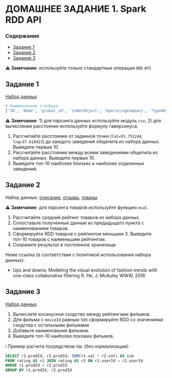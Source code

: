 # ДОМАШНЕЕ ЗАДАНИЕ 1. Spark RDD API



### Содержание

- [Задание 1](#Задание-1)
- [Задание 2](#Задание-2)
- [Задание 3](#Задание-3)

⚠️ **Замечание**: используйте только стандартные операции `RDD` `API`

## **Задание 1**

[Набор данных](../data/places.csv)

```python
# Наименование столбцов
['ID', 'Name', 'global_id', 'IsNetObject', 'OperatingCompany', 'TypeObject', 'AdmArea', 'District', 'Address', 'PublicPhone', 'SeatsCount', 'SocialPrivileges', 'Longitude_WGS84', 'Latitude_WGS84', 'geoData']
```

⚠️ **Замечание**: 1) для парсинга данных используйте модуль `csv`; 2) для вычисления расстояния используйте формулу гаверсинуса.

1. Рассчитайте расстояние от заданной точки (`lat=55.751244`, `lng=37.618423`) до каждого заведения общепита из набора данных. Выведите первые 10. 
2. Рассчитайте расстояние между всеми заведениями общепита из набора данных. Выведите первые 10.
3. Выведите топ-10 наиболее близких и наиболее отдаленных заведений.

## **Задание 2**

Набор данных: [описание](http://jmcauley.ucsd.edu/data/amazon/links.html), [отзывы](http://snap.stanford.edu/data/amazon/productGraph/categoryFiles/reviews_Electronics_5.json.gz), [товары](http://snap.stanford.edu/data/amazon/productGraph/categoryFiles/meta_Electronics.json.gz)

⚠️ **Замечание**: для парсинга товаров используйте функцию `eval`.

1. Рассчитайте средний рейтинг товаров из набора данных. 
2. Сопоставьте полученные данные из предыдущего пункта с наименованием товаров.
3. Сформируйте RDD товаров с рейтингом меньшим 3. Выведите топ-10 товаров с наименьшим рейтингом.
4. Сохраните результат в постоянное хранилище.

Ниже ссылка (в соответствии с политикой использования набора данных): 
- Ups and downs: Modeling the visual evolution of fashion trends with one-class collaborative filtering
R. He, J. McAuley
WWW, 2016

## **Задание 3**

[Набор данных](http://files.grouplens.org/datasets/movielens/ml-latest-small.zip)

1. Вычислите косинусное сходство между рейтингами фильмов.
2. Для фильма с `movieId` равным `589` сформируйте RDD со значениями сходства с остальными фильмами
3. Добавьте наименования фильмов.
2. Выведите топ-10 наиболее похожих фильмов.

ℹ️ Пример расчета посредством `SQL` (без нормализации):
```sql
SELECT r1.prodId, r2.prodId, SUM(r1.val * r2.val) AS sim
FROM rating AS r1 JOIN rating AS r2 ON r1.userId = r2.userId
WHERE r1.prodId < r2.prodId
GROUP BY r1.prodId, r2.prodId
```